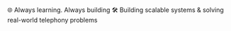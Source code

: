🌐 Always learning. Always building
🛠️ Building scalable systems & solving real-world telephony problems
